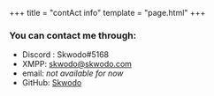 +++
title = "contAct info"
template = "page.html"
+++
<div id="box">

### You can contact me through:

* Discord : Skwodo#5168
* XMPP: [skwodo@skwodo.com](xmpp:skwodo@skwodo.com)
* email: *not available for now*
* GitHub: [Skwodo](https://github.com/skwodo)

</div>
